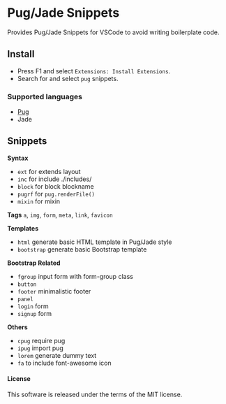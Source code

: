 # Pug/Jade Snippets

Provides Pug/Jade Snippets for VSCode to avoid writing boilerplate code.

## Install
- Press F1 and select `Extensions: Install Extensions`.
- Search for and select `pug` snippets.

### Supported languages
- [Pug](https://pugjs.org/api/getting-started.html)
- Jade

## Snippets
**Syntax**
- `ext` for extends layout
- `inc` for include ./includes/
- `block` for block blockname
- `pugrf` for `pug.renderFile()`
- `mixin` for mixin

**Tags** `a`, `img`, `form`, `meta`, `link`, `favicon`

**Templates**
- `html` generate basic HTML template in Pug/Jade style
- `bootstrap` generate basic Bootstrap template

**Bootstrap Related**
- `fgroup` input form with form-group class
- `button`
- `footer` minimalistic footer
- `panel`
- `login` form
- `signup` form

**Others**
- `cpug` require pug
- `ipug` import pug
- `lorem` generate dummy text
- `fa` to include font-awesome icon

#### License
This software is released under the terms of the MIT license.